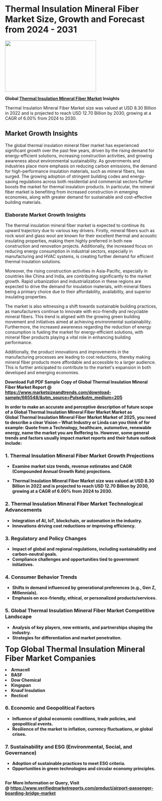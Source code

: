 <H1>Thermal Insulation Mineral Fiber Market Size, Growth and Forecast from 2024 - 2031</H1><img class="aligncenter size-medium wp-image-584254" src="https://thirdeyenews.in/wp-content/uploads/2024/09/Global-Market-Research-300x168.jpeg" alt="" width="300" height="168" /><p><strong>Global&nbsp;<a href="https://www.marketsizeandtrends.com/download-sample/665548/&amp;utm_source=Pulse&amp;utm_medium=205">Thermal Insulation Mineral Fiber Market</a> Insights</strong></p><p>Thermal Insulation Mineral Fiber Market size was valued at USD 8.30 Billion in 2022 and is projected to reach USD 12.70 Billion by 2030, growing at a CAGR of 6.00% from 2024 to 2030.</p><p><h2>Market Growth Insights</h2> <p>The global thermal insulation mineral fiber market has experienced significant growth over the past few years, driven by the rising demand for energy-efficient solutions, increasing construction activities, and growing awareness about environmental sustainability. As governments and industries place more emphasis on reducing carbon emissions, the demand for high-performance insulation materials, such as mineral fibers, has surged. The growing adoption of stringent building codes and energy-saving regulations across both residential and commercial sectors further boosts the market for thermal insulation products. In particular, the mineral fiber market is benefiting from increased construction in emerging economies, along with greater demand for sustainable and cost-effective building materials.</p> <p><strong></strong></p> <h3>Elaborate Market Growth Insights</h3> <p>The thermal insulation mineral fiber market is expected to continue its upward trajectory due to various key drivers. Firstly, mineral fibers such as rock wool and glass wool are known for their excellent thermal and acoustic insulating properties, making them highly preferred in both new construction and renovation projects. Additionally, the increased focus on reducing energy consumption in industrial sectors, especially in manufacturing and HVAC systems, is creating further demand for efficient thermal insulation solutions.</p> <p>Moreover, the rising construction activities in Asia-Pacific, especially in countries like China and India, are contributing significantly to the market growth. Rapid urbanization and industrialization in these regions are expected to drive the demand for insulation materials, with mineral fibers being a primary choice due to their affordability, availability, and superior insulating properties.</p> <p>The market is also witnessing a shift towards sustainable building practices, as manufacturers continue to innovate with eco-friendly and recyclable mineral fibers. This trend is aligned with the growing green building movement and initiatives aimed at achieving environmental sustainability. Furthermore, the increased awareness regarding the reduction of energy consumption is fueling the market for energy-efficient solutions, with mineral fiber products playing a vital role in enhancing building performance.</p> <p>Additionally, the product innovations and improvements in the manufacturing processes are leading to cost reductions, thereby making mineral fiber products more affordable and accessible to a larger audience. This is further anticipated to contribute to the market's expansion in both developed and emerging economies.</p> <p><strong></p><p><span class=""><strong>Download Full PDF Sample Copy of Global Thermal Insulation Mineral Fiber Market Report</strong> @ <a href="https://www.marketsizeandtrends.com/download-sample/665548/&amp;utm_source=Pulse&amp;utm_medium=205" target="_blank">https://www.marketsizeandtrends.com/download-sample/665548/&amp;utm_source=Pulse&amp;utm_medium=205</a></span></p><p>In order to make an accurate and perceptive description of future scope of a Global&nbsp;Thermal Insulation Mineral Fiber Market Market as Global&nbsp;Thermal Insulation Mineral Fiber Market Market of 2025, you need to describe a clear Vision &ndash; What Industry or Linda can you think of for example: Quote from a Technology, healthcare, automotive, renewable energy, name the market you are Reffering to. However, some general trends and factors usually impact market reports and their future outlook include:</p><h3>1.&nbsp;<strong>Thermal Insulation Mineral Fiber Market Growth Projections</strong></h3><ul><li>Examine market size trends, revenue estimates and CAGR (Compounded Annual Growth Rate) projections.</li><li><p>Thermal Insulation Mineral Fiber Market size was valued at USD 8.30 Billion in 2022 and is projected to reach USD 12.70 Billion by 2030, growing at a CAGR of 6.00% from 2024 to 2030.</p></li></ul><h3>2.&nbsp;<strong>Thermal Insulation Mineral Fiber Market Technological Advancements</strong></h3><ul><li>Integration of AI, IoT, blockchain, or automation in the industry.</li><li>Innovations driving cost reductions or improving efficiency.</li></ul><h3>3.&nbsp;<strong>Regulatory and Policy Changes</strong></h3><ul><li>Impact of global and regional regulations, including sustainability and carbon-neutral goals.</li><li>Compliance challenges and opportunities tied to government initiatives.</li></ul><h3>4.&nbsp;<strong>Consumer Behavior Trends</strong></h3><ul><li>Shifts in demand influenced by generational preferences (e.g., Gen Z, Millennials).</li><li>Emphasis on eco-friendly, ethical, or personalized products/services.</li></ul><h3>5.&nbsp;<strong>Global Thermal Insulation Mineral Fiber Market Competitive Landscape</strong></h3><ul><li>Analysis of key players, new entrants, and partnerships shaping the industry.</li><li>Strategies for differentiation and market penetration.</li></ul><p data-pm-slice="1 1 []"><span style="color: inherit; font-family: inherit; font-size: 25px;">Top Global Thermal Insulation Mineral Fiber Market Companies</span></p><div class="" data-test-id=""><p><li>Armacell</li><li> BASF</li><li> Dow Chemical</li><li> Kingspan</li><li> Knauf Insulation</li><li> Recticel</li></p></div><h3>6.&nbsp;<strong>Economic and Geopolitical Factors</strong></h3><ul><li>Influence of global economic conditions, trade policies, and geopolitical events.</li><li>Resilience of the market to inflation, currency fluctuations, or global crises.</li></ul><h3>7.&nbsp;<strong>Sustainability and ESG (Environmental, Social, and Governance)</strong></h3><ul><li>Adoption of sustainable practices to meet ESG criteria.</li><li>Opportunities in green technologies and circular economy principles.</li></ul><h2><strong style="font-size: 14px;">For More Information or Query, Visit @&nbsp;</strong><a style="background-color: #ffffff; font-size: 14px;" href="https://www.marketsizeandtrends.com/report/thermal-insulation-mineral-fiber-market/" target="_blank">https://www.verifiedmarketreports.com/product/airport-passenger-boarding-bridge-market</a></h2>
